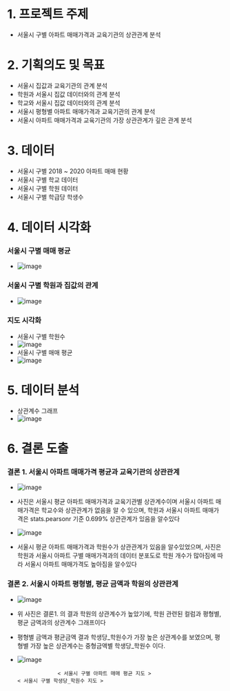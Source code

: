 # 1. 프로젝트 주제
-	서울시 구별 아파트 매매가격과 교육기관의 상관관계 분석

# 2. 기획의도 및 목표
-	서울시 집값과 교육기관의 관계 분석
-	학원과 서울시 집값 데이터와의 관계 분석
-	학교와 서울시 집값 데이터와의 관계 분석
-	서울시 평형별 아파트 매매가격과 교육기관의 관계 분석
-	서울시 아파트 매매가격과 교육기관의 가장 상관관계가 깊은 관계 분석

# 3. 데이터
-	서울시 구별 2018 ~ 2020 아파트 매매 현황
-	서울시 구별 학교 데이터
-	서울시 구별 학원 데이터
-	서울시 구별 학급당 학생수

# 4. 데이터 시각화
### 서울시 구별 매매 평균
- ![image](https://github.com/dkdlel395/DataAnalysis/assets/74848389/9112ddb8-e660-429c-83d3-8df902aa2d94)

### 서울시 구별 학원과 집값의 관계
- ![image](https://github.com/dkdlel395/DataAnalysis/assets/74848389/2219918d-7c49-4e6e-9fcd-36cc76a8e2e2)

### 지도 시각화
- 서울시 구별 학원수
- ![image](https://github.com/dkdlel395/DataAnalysis/assets/74848389/39894cfd-7d79-4b03-9d7f-a4c866283dad)
- 서울시 구별 매매 평균
- ![image](https://github.com/dkdlel395/DataAnalysis/assets/74848389/bed9bfd2-db12-4810-b5ab-5ded83e0698b)

# 5. 데이터 분석
- 상관계수 그래프
- ![image](https://github.com/dkdlel395/DataAnalysis/assets/74848389/e4ee18a5-6129-4bc0-9ff9-1bb6409ea223)


# 6. 결론 도출
### 결론 1. 서울시 아파트 매매가격 평균과 교육기관의 상관관계
- ![image](https://github.com/dkdlel395/DataAnalysis/assets/74848389/96c7f0e4-4e93-4c50-a63f-894ca9a12e4e)

-	사진은 서울시 평균 아파트 매매가격과 교육기관별 상관계수이며 서울시 아파트 매매가격은 학교수와 상관관계가 없음을 알 수 있으며, 학원과 서울시 아파트 매매가격은 stats.pearsonr 기준 0.699% 상관관계가 있음을 알수있다
-	![image](https://github.com/dkdlel395/DataAnalysis/assets/74848389/5815cc92-120c-4cf8-8e9e-5c11991cbb8b)

-	서울시 평균 아파트 매매가격과 학원수가 상관관계가 있음을 알수있었으며, 사진은 학원과 서울시 아파트 구별 매매가격과의 데이터 분포도로 학원 개수가 많아짐에 따라 서울시 아파트 매매가격도 높아짐을 알수있다


### 결론 2. 서울시 아파트 평형별, 평균 금액과 학원의 상관관계

- ![image](https://github.com/dkdlel395/DataAnalysis/assets/74848389/23ddcaf8-9715-49b6-9ff1-cf4113700f65)

-	위 사진은 결론1. 의 결과 학원의 상관계수가 높았기에, 학원 관련된 컬럼과 평형별, 평균 금액과의 상관계수 그래프이다
-	평형별 금액과 평균금액 결과 학생당_학원수가 가장 높은 상관계수를 보였으며,
평형별 가장 높은 상관계수는 중형금액별 학생당_학원수 이다.
- ![image](https://github.com/dkdlel395/DataAnalysis/assets/74848389/8b1c4619-dd9c-4654-a034-6e80c680cbd1)
  
                   < 서울시 구별 아파트 매매 평균 지도 >                                  < 서울시 구별 학생당_학원수 지도 >

